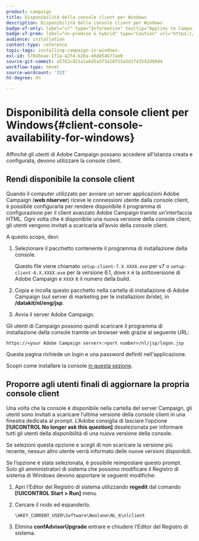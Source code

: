 ```yaml
---
product: campaign
title: Disponibilità della console client per Windows
description: Disponibilità della console client per Windows
badge-v7-only: label="v7" type="Informative" tooltip="Applies to Campaign Classic v7 only"
badge-v7-prem: label="on-premise & hybrid" type="Caution" url="https://experienceleague.adobe.com/docs/campaign-classic/using/installing-campaign-classic/architecture-and-hosting-models/hosting-models-lp/hosting-models.html?lang=en" tooltip="Applies to on-premise and hybrid deployments only"
audience: installation
content-type: reference
topic-tags: installing-campaign-in-windows-
exl-id: 57845eae-1f1a-42f4-b2ba-46d454677ae0
source-git-commit: a5762cd21a1a6d5a5f3a10f53a5d1f43542d99d4
workflow-type: tm+mt
source-wordcount: '333'
ht-degree: 4%

---
```


# Disponibilità della console client per Windows{#client-console-availability-for-windows}



Affinché gli utenti di Adobe Campaign possano accedere all’istanza creata e configurata, devono utilizzare la console client.

## Rendi disponibile la console client

Quando il computer utilizzato per avviare un server applicazioni Adobe Campaign (**web nlserver**) riceve le connessioni utente dalla console client, è possibile configurarla per rendere disponibile il programma di configurazione per il client avanzato Adobe Campaign tramite un’interfaccia HTML. Ogni volta che è disponibile una nuova versione della console client, gli utenti vengono invitati a scaricarla all’avvio della console client.

A questo scopo, devi:

1. Selezionare il pacchetto contenente il programma di installazione della console.

   Questo file viene chiamato `setup-client-7.X.XXXX.exe` per v7 o `setup-client-6.X.XXXX.exe` per la versione 6.1, dove `X` è la sottoversione di Adobe Campaign e `XXXX` è il numero della build.

1. Copia e incolla questo pacchetto nella cartella di installazione di Adobe Campaign (sul server di marketing per le installazioni ibride), in **/datakit/nl/eng/jsp**.
1. Avvia il server Adobe Campaign.

Gli utenti di Campaign possono quindi scaricare il programma di installazione della console tramite un browser web grazie al seguente URL:

```
https://<your Adobe Campaign server>:>port number>/nl/jsp/logon.jsp
```

Questa pagina richiede un login e una password definiti nell&#39;applicazione.

Scopri come installare la console [in questa sezione](../../installation/using/installing-the-client-console.md).

## Proporre agli utenti finali di aggiornare la propria console client

Una volta che la console è disponibile nella cartella del server Campaign, gli utenti sono invitati a scaricare l’ultima versione della console client in una finestra dedicata al prompt. L’Adobe consiglia di lasciare l’opzione **[!UICONTROL No longer ask this question]** deselezionata per informare tutti gli utenti della disponibilità di una nuova versione della console.

Se selezioni questa opzione e scegli di non scaricare la versione più recente, nessun altro utente verrà informato delle nuove versioni disponibili.

Se l’opzione è stata selezionata, è possibile reimpostare questo prompt. Solo gli amministratori di sistema che possono modificare il Registro di sistema di Windows devono apportare le seguenti modifiche:

1. Apri l&#39;Editor del Registro di sistema utilizzando **regedit** dal comando **[!UICONTROL Start > Run]** menu.
1. Cercare il nodo ed espanderlo.

   ```
   \HKEY_CURRENT_USER\Software\Neolane\NL_6\nlclient
   ```

1. Elimina **confAdvisorUpgrade** entrare e chiudere l&#39;Editor del Registro di sistema.
